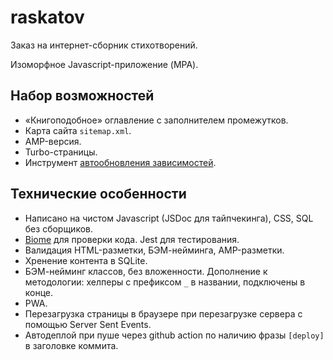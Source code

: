 # raskatov

Заказ на интернет-сборник стихотворений.

Изоморфное Javascript-приложение (MPA).

## Набор возможностей

- «Книгоподобное» оглавление с заполнителем промежутков.
- Карта сайта `sitemap.xml`.
- AMP-версия.
- Turbo-страницы.
- Инструмент [aвтообновления зависимостей](tools/upgrade.js).

## Технические особенности

- Написано на чистом Javascript (JSDoc для тайпчекинга), CSS, SQL без сборщиков.
- [Biome](https://biomejs.dev/) для проверки кода. Jest для тестирования.
- Валидация HTML-разметки, БЭМ-нейминга, AMP-разметки.
- Хренение контента в SQLite.
- БЭМ-нейминг классов, без вложенности. Дополнение к методологии: хелперы с префиксом `_` в названии, подключены в конце.
- PWA.
- Перезагрузка страницы в браузере при перезагрузке сервера с помощью Server Sent Events.
- Автодеплой при пуше через github action по наличию фразы `[deploy]` в заголовке коммита.
